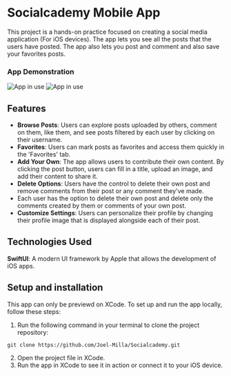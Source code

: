 # Socialcademy Mobile App

This project is a hands-on practice focused on creating a social media application (For iOS devices). The app lets you see all the posts that the users have posted. The app also lets you post and comment and also save your favorites posts.


### App Demonstration
![App in use](Assets/socialcademy.gif)
![App in use](Assets/socialcademy1.gif)

## Features
- **Browse Posts**:  Users can explore posts uploaded by others, comment on them, like them, and see posts filtered by each user by clicking on their username.
- **Favorites**: Users can mark posts as favorites and access them quickly in the 'Favorites' tab.
- **Add Your Own**: The app allows users to contribute their own content. By clicking the post button, users can fill in a title, upload an image, and add their content to share it.
- **Delete Options**: Users have the control to delete their own post and remove comments from their post or any comment they've made.
- Each user has the option to delete their own post and delete only the comments created by them or comments of your own post.
- **Customize Settings**: Users can personalize their profile by changing their profile image that is displayed alongside each of their post.

## Technologies Used
**SwiftUI**: A modern UI framework by Apple that allows the development of iOS apps.

## Setup and installation
This app can only be previewd on XCode. To set up and run the app locally, follow these steps:
1. Run the following command in your terminal to clone the project repository:
```shell
git clone https://github.com/Joel-Milla/Socialcademy.git
```
2. Open the project file in XCode.
3. Run the app in XCode to see it in action or connect it to your iOS device.
